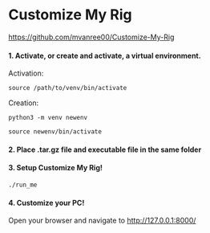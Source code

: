 # Customize My Rig
https://github.com/mvanree00/Customize-My-Rig

#### 1. Activate, or create and activate, a virtual environment.

Activation:

    source /path/to/venv/bin/activate

Creation:

    python3 -m venv newenv
    
    source newenv/bin/activate

#### 2. Place .tar.gz file and executable file in the same folder

#### 3. Setup Customize My Rig!

    ./run_me

#### 4. Customize your PC!

   Open your browser and navigate to http://127.0.0.1:8000/

